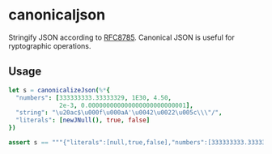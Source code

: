 # canonicaljson 

Stringify JSON according to [RFC8785](https://tools.ietf.org/html/rfc8785). Canonical JSON is useful for ryptographic operations.

## Usage 

```nim
let s = canonicalizeJson(%*{
  "numbers": [333333333.33333329, 1E30, 4.50,
              2e-3, 0.000000000000000000000000001],
  "string": "\u20ac$\u000f\u000aA'\u0042\u0022\u005c\\\"/",
  "literals": [newJNull(), true, false]
})

assert s == """{"literals":[null,true,false],"numbers":[333333333.3333333,1e+30,4.5,0.002,1e-27],"string":"€$\u000f\nA'B\"\\\\\"/"}"""
```



